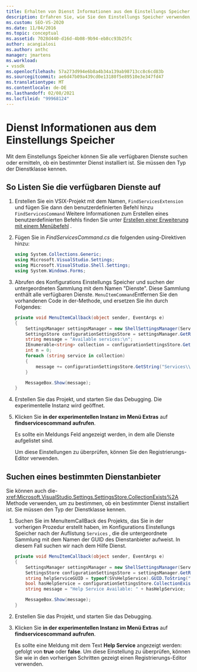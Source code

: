 ```yaml
---
title: Erhalten von Dienst Informationen aus dem Einstellungs Speicher | Microsoft-Dokumentation
description: Erfahren Sie, wie Sie den Einstellungs Speicher verwenden, um alle verfügbaren Dienste zu suchen oder um zu bestimmen, ob ein bestimmter Dienst installiert ist.
ms.custom: SEO-VS-2020
ms.date: 11/04/2016
ms.topic: conceptual
ms.assetid: 7028d440-d16d-4b08-9b94-eb8cc93b25fc
author: acangialosi
ms.author: anthc
manager: jmartens
ms.workload:
- vssdk
ms.openlocfilehash: 57a273d994e6b8a4b34a139ab98713cc8c6cd83b
ms.sourcegitcommit: ae6d47b09a439cd0e13180f5e89510e3e347fd47
ms.translationtype: MT
ms.contentlocale: de-DE
ms.lasthandoff: 02/08/2021
ms.locfileid: "99968124"
---
```

# <a name="get-service-information-from-the-settings-store"></a>Dienst Informationen aus dem Einstellungs Speicher
Mit dem Einstellungs Speicher können Sie alle verfügbaren Dienste suchen oder ermitteln, ob ein bestimmter Dienst installiert ist. Sie müssen den Typ der Dienstklasse kennen.

## <a name="to-list-the-available-services"></a>So Listen Sie die verfügbaren Dienste auf

1. Erstellen Sie ein VSIX-Projekt mit dem Namen, `FindServicesExtension` und fügen Sie dann den benutzerdefinierten Befehl hinzu `FindServicesCommand` Weitere Informationen zum Erstellen eines benutzerdefinierten Befehls finden Sie unter [Erstellen einer Erweiterung mit einem Menübefehl](../extensibility/creating-an-extension-with-a-menu-command.md) .

2. Fügen Sie in *FindServicesCommand.cs* die folgenden using-Direktiven hinzu:

    ```csharp
    using System.Collections.Generic;
    using Microsoft.VisualStudio.Settings;
    using Microsoft.VisualStudio.Shell.Settings;
    using System.Windows.Forms;
    ```

3. Abrufen des Konfigurations Einstellungs Speicher und suchen der untergeordneten Sammlung mit dem Namen "Dienste". Diese Sammlung enthält alle verfügbaren Dienste. `MenuItemCommand`Entfernen Sie den vorhandenen Code in der-Methode, und ersetzen Sie ihn durch Folgendes:

    ```csharp
    private void MenuItemCallback(object sender, EventArgs e)
    {
        SettingsManager settingsManager = new ShellSettingsManager(ServiceProvider);
        SettingsStore configurationSettingsStore = settingsManager.GetReadOnlySettingsStore(SettingsScope.Configuration);
        string message = "Available services:\n";
        IEnumerable<string> collection = configurationSettingsStore.GetSubCollectionNames("Services");
        int n = 0;
        foreach (string service in collection)
        {
            message += configurationSettingsStore.GetString("Services\\" + service, "Name", "Unknown") + "\n";
        }

        MessageBox.Show(message);
    }
    ```

4. Erstellen Sie das Projekt, und starten Sie das Debugging. Die experimentelle Instanz wird geöffnet.

5. Klicken Sie **in der experimentellen Instanz im Menü Extras** auf **findservicescommand aufrufen**.

     Es sollte ein Meldungs Feld angezeigt werden, in dem alle Dienste aufgelistet sind.

     Um diese Einstellungen zu überprüfen, können Sie den Registrierungs-Editor verwenden.

## <a name="find-a-specific-service"></a>Suchen eines bestimmten Dienstanbieter
 Sie können auch die- <xref:Microsoft.VisualStudio.Settings.SettingsStore.CollectionExists%2A> Methode verwenden, um zu bestimmen, ob ein bestimmter Dienst installiert ist. Sie müssen den Typ der Dienstklasse kennen.

1. Suchen Sie im MenuItemCallBack des Projekts, das Sie in der vorherigen Prozedur erstellt haben, im Konfigurations Einstellungs Speicher nach der Auflistung `Services` , die die untergeordnete Sammlung mit dem Namen der GUID des Dienstanbieter aufweist. In diesem Fall suchen wir nach dem Hilfe Dienst.

    ```csharp
    private void MenuItemCallback(object sender, EventArgs e)
    {
        SettingsManager settingsManager = new ShellSettingsManager(ServiceProvider);
        SettingsStore configurationSettingsStore = settingsManager.GetReadOnlySettingsStore(SettingsScope.Configuration);
        string helpServiceGUID = typeof(SVsHelpService).GUID.ToString("B").ToUpper();
        bool hasHelpService = configurationSettingsStore.CollectionExists("Services\\" + helpServiceGUID);
        string message = "Help Service Available: " + hasHelpService;

        MessageBox.Show(message);
    }
    ```

2. Erstellen Sie das Projekt, und starten Sie das Debugging.

3. Klicken Sie **in der experimentellen Instanz im Menü Extras** auf **findservicescommand aufrufen**.

     Es sollte eine Meldung mit dem Text **Help Service**  angezeigt werden: gefolgt von **true** oder **false**. Um diese Einstellung zu überprüfen, können Sie wie in den vorherigen Schritten gezeigt einen Registrierungs-Editor verwenden.
